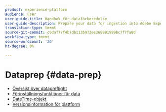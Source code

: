 ```yaml
---
product: experience-platform
audience: user
user-guide-title: Handbok för dataförberedelse
user-guide-description: Prepare your data for ingestion into Adobe Experience Platform.
translation-type: tm+mt
source-git-commit: c9daf77f4b7db113b972ee268681999bc7f7fa8d
workflow-type: tm+mt
source-wordcount: '20'
ht-degree: 0%

---
```



# Dataprep {#data-prep}

* [Översikt över datapreflight](home.md)
* [Förinställningsfunktioner för data](functions.md)
* [DateTime-objekt](dates.md)
* [Versionsinformation för plattform](https://www.adobe.com/go/platform-release-notes-en)